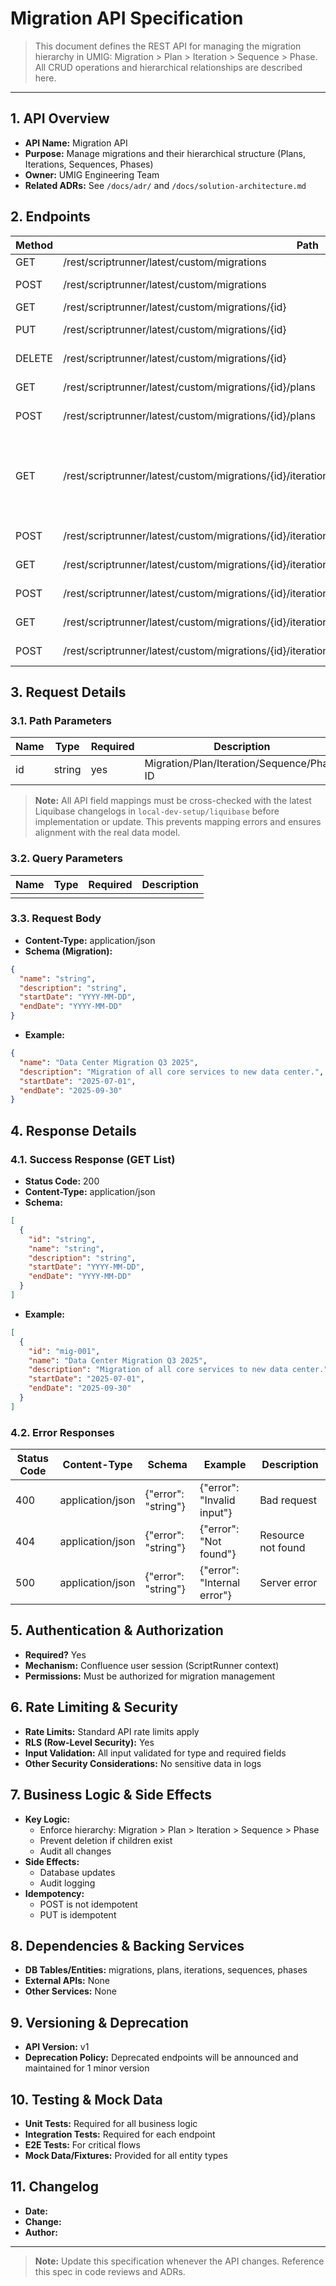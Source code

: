 # Migration API Specification

> This document defines the REST API for managing the migration hierarchy in UMIG: Migration > Plan > Iteration > Sequence > Phase. All CRUD operations and hierarchical relationships are described here.

---

## 1. API Overview

- **API Name:** Migration API
- **Purpose:** Manage migrations and their hierarchical structure (Plans, Iterations, Sequences, Phases)
- **Owner:** UMIG Engineering Team
- **Related ADRs:** See `/docs/adr/` and `/docs/solution-architecture.md`

## 2. Endpoints

| Method | Path                                                                                                    | Description                                                                                                             |
| ------ | ------------------------------------------------------------------------------------------------------- | ----------------------------------------------------------------------------------------------------------------------- |
| GET    | /rest/scriptrunner/latest/custom/migrations                                                             | List all migrations                                                                                                     |
| POST   | /rest/scriptrunner/latest/custom/migrations                                                             | Create a new migration                                                                                                  |
| GET    | /rest/scriptrunner/latest/custom/migrations/{id}                                                        | Get migration by ID                                                                                                     |
| PUT    | /rest/scriptrunner/latest/custom/migrations/{id}                                                        | Update migration by ID                                                                                                  |
| DELETE | /rest/scriptrunner/latest/custom/migrations/{id}                                                        | Delete migration by ID                                                                                                  |
| GET    | /rest/scriptrunner/latest/custom/migrations/{id}/plans                                                  | List plans for a migration                                                                                              |
| POST   | /rest/scriptrunner/latest/custom/migrations/{id}/plans                                                  | Create a plan under a migration                                                                                         |
| GET    | /rest/scriptrunner/latest/custom/migrations/{id}/iterations                                             | List iterations for a migration (fields: staticCutoverDate, dynamicCutoverDate; see data model in Liquibase changelogs) |
| POST   | /rest/scriptrunner/latest/custom/migrations/{id}/iterations                                             | Create an iteration under a migration                                                                                   |
| GET    | /rest/scriptrunner/latest/custom/migrations/{id}/iterations/{iterationId}/sequences                     | List sequences for an iteration                                                                                         |
| POST   | /rest/scriptrunner/latest/custom/migrations/{id}/iterations/{iterationId}/sequences                     | Create a sequence under an iteration                                                                                    |
| GET    | /rest/scriptrunner/latest/custom/migrations/{id}/iterations/{iterationId}/sequences/{sequenceId}/phases | List phases for a sequence                                                                                              |
| POST   | /rest/scriptrunner/latest/custom/migrations/{id}/iterations/{iterationId}/sequences/{sequenceId}/phases | Create a phase under a sequence                                                                                         |

## 3. Request Details

### 3.1. Path Parameters

| Name | Type   | Required | Description                                |
| ---- | ------ | -------- | ------------------------------------------ |
| id   | string | yes      | Migration/Plan/Iteration/Sequence/Phase ID |

> **Note:** All API field mappings must be cross-checked with the latest Liquibase changelogs in `local-dev-setup/liquibase` before implementation or update. This prevents mapping errors and ensures alignment with the real data model.

### 3.2. Query Parameters

| Name | Type | Required | Description |
| ---- | ---- | -------- | ----------- |
|      |      |          |             |

### 3.3. Request Body

- **Content-Type:** application/json
- **Schema (Migration):**

```json
{
  "name": "string",
  "description": "string",
  "startDate": "YYYY-MM-DD",
  "endDate": "YYYY-MM-DD"
}
```

- **Example:**

```json
{
  "name": "Data Center Migration Q3 2025",
  "description": "Migration of all core services to new data center.",
  "startDate": "2025-07-01",
  "endDate": "2025-09-30"
}
```

## 4. Response Details

### 4.1. Success Response (GET List)

- **Status Code:** 200
- **Content-Type:** application/json
- **Schema:**

```json
[
  {
    "id": "string",
    "name": "string",
    "description": "string",
    "startDate": "YYYY-MM-DD",
    "endDate": "YYYY-MM-DD"
  }
]
```

- **Example:**

```json
[
  {
    "id": "mig-001",
    "name": "Data Center Migration Q3 2025",
    "description": "Migration of all core services to new data center.",
    "startDate": "2025-07-01",
    "endDate": "2025-09-30"
  }
]
```

### 4.2. Error Responses

| Status Code | Content-Type     | Schema              | Example                     | Description        |
| ----------- | ---------------- | ------------------- | --------------------------- | ------------------ |
| 400         | application/json | {"error": "string"} | {"error": "Invalid input"}  | Bad request        |
| 404         | application/json | {"error": "string"} | {"error": "Not found"}      | Resource not found |
| 500         | application/json | {"error": "string"} | {"error": "Internal error"} | Server error       |

## 5. Authentication & Authorization

- **Required?** Yes
- **Mechanism:** Confluence user session (ScriptRunner context)
- **Permissions:** Must be authorized for migration management

## 6. Rate Limiting & Security

- **Rate Limits:** Standard API rate limits apply
- **RLS (Row-Level Security):** Yes
- **Input Validation:** All input validated for type and required fields
- **Other Security Considerations:** No sensitive data in logs

## 7. Business Logic & Side Effects

- **Key Logic:**
  - Enforce hierarchy: Migration > Plan > Iteration > Sequence > Phase
  - Prevent deletion if children exist
  - Audit all changes
- **Side Effects:**
  - Database updates
  - Audit logging
- **Idempotency:**
  - POST is not idempotent
  - PUT is idempotent

## 8. Dependencies & Backing Services

- **DB Tables/Entities:** migrations, plans, iterations, sequences, phases
- **External APIs:** None
- **Other Services:** None

## 9. Versioning & Deprecation

- **API Version:** v1
- **Deprecation Policy:** Deprecated endpoints will be announced and maintained for 1 minor version

## 10. Testing & Mock Data

- **Unit Tests:** Required for all business logic
- **Integration Tests:** Required for each endpoint
- **E2E Tests:** For critical flows
- **Mock Data/Fixtures:** Provided for all entity types

## 11. Changelog

- **Date:**
- **Change:**
- **Author:**

---

> **Note:** Update this specification whenever the API changes. Reference this spec in code reviews and ADRs.
